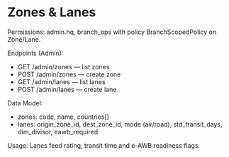 # Zones & Lanes

Permissions: admin.hq, branch_ops with policy BranchScopedPolicy on Zone/Lane.

Endpoints (Admin):
- GET /admin/zones — list zones
- POST /admin/zones — create zone
- GET /admin/lanes — list lanes
- POST /admin/lanes — create lane

Data Model:
- zones: code, name, countries[]
- lanes: origin_zone_id, dest_zone_id, mode (air/road), std_transit_days, dim_divisor, eawb_required

Usage: Lanes feed rating, transit time and e-AWB readiness flags.

